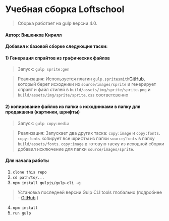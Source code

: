 # Учебная сборка Loftschool

> Сборка работает на gulp версии 4.0. 

#### Автор: Вишенков Кирилл
#### Добавил к базовой сборке следующие таски:
#### 1) Генерация спрайтов из графических файлов
> Запуск: ```gulp sprite:gen```

> Реализация: Используется плагин ```gulp.spritesmith```[GitHub](https://github.com/twolfson/gulp.spritesmith), который берет исходники из ```source/images/sprite``` и генерирует спрайт и файл стилей в ```build/assets/img/sprite/sprite.png``` и ```build/assets/img/sprite/sprite.css``` соответсвенно
#### 2) копирование файлов из папки с исходниками в папку для продакшена (картинки, шрифты)
> Запуск: ```gulp copy:media```

> Реализация: Запускает два других таска: ```copy:image``` и ```copy:fonts```.
```copy:fonts``` копирует все шрифты из папки ```source/fonts``` в папку ```build/assets/fonts```.
```copy:image``` в готовую таску из исходной сборки добавил исключение для папки ```source/images/sprite```.

#### Для начала работы

1. ```clone this repo```
2. ```cd path/to/...```
3. ```npm install gulpjs/gulp-cli -g```  
> Установка последней версии Gulp CLI tools глобально (подробнее - [GitHub](https://github.com/gulpjs/gulp/blob/4.0/docs/getting-started.md) )

4. ```npm install```
6. ```run gulp``` 


